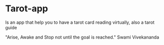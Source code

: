 # Tarot-app
Is an app that help you to have a tarot card reading virtually, also a tarot guide

"Arise, Awake and Stop not until the goal is reached."
Swami Vivekananda
